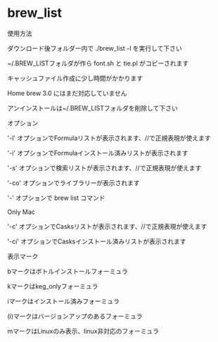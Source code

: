 # brew_list

使用方法

ダウンロード後フォルダー内で ./brew_list -l  を実行して下さい

~/.BREW_LISTフォルダが作ら font.sh と tie.pl がコピーされます

キャッシュファイル作成に少し時間がかかります

Home brew 3.0 にはまだ対応していません

アンインストールは~/.BREW_LISTフォルダを削除して下さい


オプション

'-l'  オプションでFormulaリストが表示されます、//で正規表現が使えます

'-i'  オプションでFormulaインストール済みリストが表示されます

'-s'  オプションで検索リストが表示されます、//で正規表現が使えます

'-co' オプションでライブラリーが表示されます

'-'   オプションで brew list コマンド

 Only Mac

'-c'  オプションでCasksリストが表示されます、//で正規表現が使えます

'-ci' オプションでCasksインストール済みリストが表示されます


表示マーク

bマークはボトルインストールフォーミュラ

kマークはkeg_onlyフォーミュラ

iマークはインストール済みフォーミュラ

(i)マークはバージョンアップのあるフォーミュラ

mマークはLinuxのみ表示、linux非対応のフォーミュラ
